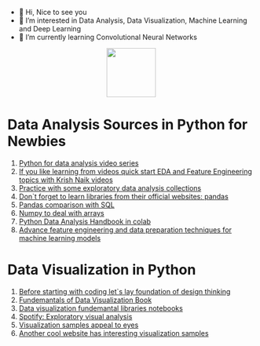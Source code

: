 - 👋 Hi, Nice to see you
- 👀 I’m interested in Data Analysis, Data Visualization, Machine Learning and Deep Learning
- 🌱 I’m currently learning Convolutional Neural Networks

 <div id="header" align="center">
  <img src="https://media.giphy.com/media/M9gbBd9nbDrOTu1Mqx/giphy.gif" width="100"/>
</div>

# Data Analysis Sources in Python for Newbies

1. [Python for data analysis video series](https://www.youtube.com/watch?v=bPrmA1SEN2k&list=PLZoTAELRMXVNUL99R4bDlVYsncUNvwUBB)
2. [If you like learning from videos quick start EDA and Feature Engineering topics with Krish Naik videos](https://www.youtube.com/watch?v=bTN-6VPe8c0&list=PLZoTAELRMXVPzj1D0i_6ajJ6gyD22b3jh)
3. [Practice with some exploratory data analysis collections](https://github.com/iNeuronai/EDACollection)
4. [Don`t forget to learn libraries from their official websites: pandas](https://pandas.pydata.org/pandas-docs/stable/getting_started/intro_tutorials/07_reshape_table_layout.html)
5. [Pandas comparison with SQL](https://pandas.pydata.org/pandas-docs/stable/getting_started/comparison/comparison_with_sql.html)
6. [Numpy to deal with arrays](https://numpy.org/numpy-tutorials/)
7. [Python Data Analysis Handbook in colab](https://colab.research.google.com/github/jakevdp/PythonDataScienceHandbook/blob/master/notebooks/Index.ipynb)
8. [Advance feature engineering and data preparation techniques for machine learning models](https://github.com/nesibegul/BOOKS-and-SOURCES/blob/main/data_preparation_for_machine_learning.pdf)

# Data Visualization in Python

1. [Before starting with coding let`s lay foundation of design thinking](https://faculty.washington.edu/ajko/books/design-methods/#/creative)
2. [Fundemantals of Data Visualization Book](https://clauswilke.com/dataviz/)
3. [Data visualization fundemantal libraries notebooks](https://github.com/nesibegul/BOOKS-and-SOURCES/tree/main/Data%20Visualization%20Collection)
4. [Spotify: Exploratory visual analysis](https://www.youtube.com/watch?v=pgSLSYLNEq0)
5. [Visualization samples appeal to eyes](https://periscopic.com/#!/)
6. [Another cool website has interesting visualization samples](https://www.pitchinteractive.com/)

 

<!---
nesibegul/nesibegul is a ✨ special ✨ repository because its `README.md` (this file) appears on your GitHub profile.
You can click the Preview link to take a look at your changes.

- 💞️ I’m looking to collaborate on ...
- 📫 How to reach me ...
--->

